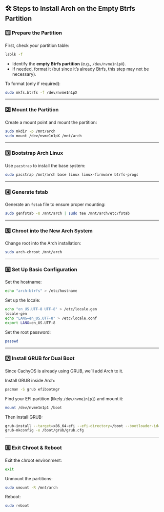 ## **🛠 Steps to Install Arch on the Empty Btrfs Partition**
### **1️⃣ Prepare the Partition**
First, check your partition table:

```bash
lsblk -f
```
- Identify the **empty Btrfs partition** (e.g., `/dev/nvme1n1pX`).
- If needed, format it (but since it’s already Btrfs, this step may not be necessary).

To format (only if required):
```bash
sudo mkfs.btrfs -f /dev/nvme1n1pX
```

---

### **2️⃣ Mount the Partition**
Create a mount point and mount the partition:

```bash
sudo mkdir -p /mnt/arch
sudo mount /dev/nvme1n1pX /mnt/arch
```

---

### **3️⃣ Bootstrap Arch Linux**
Use `pacstrap` to install the base system:

```bash
sudo pacstrap /mnt/arch base linux linux-firmware btrfs-progs
```

---

### **4️⃣ Generate fstab**
Generate an `fstab` file to ensure proper mounting:

```bash
sudo genfstab -U /mnt/arch | sudo tee /mnt/arch/etc/fstab
```

---

### **5️⃣ Chroot into the New Arch System**
Change root into the Arch installation:

```bash
sudo arch-chroot /mnt/arch
```

---

### **6️⃣ Set Up Basic Configuration**
Set the hostname:
```bash
echo "arch-btrfs" > /etc/hostname
```

Set up the locale:
```bash
echo "en_US.UTF-8 UTF-8" > /etc/locale.gen
locale-gen
echo "LANG=en_US.UTF-8" > /etc/locale.conf
export LANG=en_US.UTF-8
```

Set the root password:
```bash
passwd
```

---

### **7️⃣ Install GRUB for Dual Boot**
Since CachyOS is already using GRUB, we’ll add Arch to it.

Install GRUB inside Arch:
```bash
pacman -S grub efibootmgr
```

Find your EFI partition (likely `/dev/nvme1n1p1`) and mount it:
```bash
mount /dev/nvme1n1p1 /boot
```

Then install GRUB:
```bash
grub-install --target=x86_64-efi --efi-directory=/boot --bootloader-id=GRUB
grub-mkconfig -o /boot/grub/grub.cfg
```

---

### **8️⃣ Exit Chroot & Reboot**
Exit the chroot environment:
```bash
exit
```

Unmount the partitions:
```bash
sudo umount -R /mnt/arch
```

Reboot:
```bash
sudo reboot
``` 